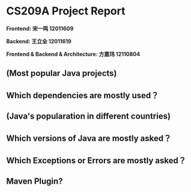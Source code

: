# CS209A Project Report

**Frontend: 宋一鸣 12011609**

**Backend: 王立全 12011619**

**Frontend & Backend & Architecture: 方嘉玮 12110804**



## (Most popular Java projects)

## Which dependencies are mostly used？

## (Java's popularation in different countries)

## Which versions of Java are mostly asked？

## Which Exceptions or Errors are mostly asked？



## Maven Plugin?
